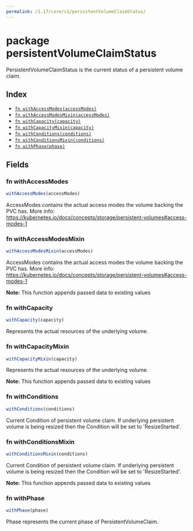 ```yaml
---
permalink: /1.17/core/v1/persistentVolumeClaimStatus/
---
```


# package persistentVolumeClaimStatus

PersistentVolumeClaimStatus is the current status of a persistent volume claim.

## Index

* [`fn withAccessModes(accessModes)`](#fn-withaccessmodes)
* [`fn withAccessModesMixin(accessModes)`](#fn-withaccessmodesmixin)
* [`fn withCapacity(capacity)`](#fn-withcapacity)
* [`fn withCapacityMixin(capacity)`](#fn-withcapacitymixin)
* [`fn withConditions(conditions)`](#fn-withconditions)
* [`fn withConditionsMixin(conditions)`](#fn-withconditionsmixin)
* [`fn withPhase(phase)`](#fn-withphase)

## Fields

### fn withAccessModes

```ts
withAccessModes(accessModes)
```

AccessModes contains the actual access modes the volume backing the PVC has. More info: https://kubernetes.io/docs/concepts/storage/persistent-volumes#access-modes-1

### fn withAccessModesMixin

```ts
withAccessModesMixin(accessModes)
```

AccessModes contains the actual access modes the volume backing the PVC has. More info: https://kubernetes.io/docs/concepts/storage/persistent-volumes#access-modes-1

**Note:** This function appends passed data to existing values

### fn withCapacity

```ts
withCapacity(capacity)
```

Represents the actual resources of the underlying volume.

### fn withCapacityMixin

```ts
withCapacityMixin(capacity)
```

Represents the actual resources of the underlying volume.

**Note:** This function appends passed data to existing values

### fn withConditions

```ts
withConditions(conditions)
```

Current Condition of persistent volume claim. If underlying persistent volume is being resized then the Condition will be set to 'ResizeStarted'.

### fn withConditionsMixin

```ts
withConditionsMixin(conditions)
```

Current Condition of persistent volume claim. If underlying persistent volume is being resized then the Condition will be set to 'ResizeStarted'.

**Note:** This function appends passed data to existing values

### fn withPhase

```ts
withPhase(phase)
```

Phase represents the current phase of PersistentVolumeClaim.